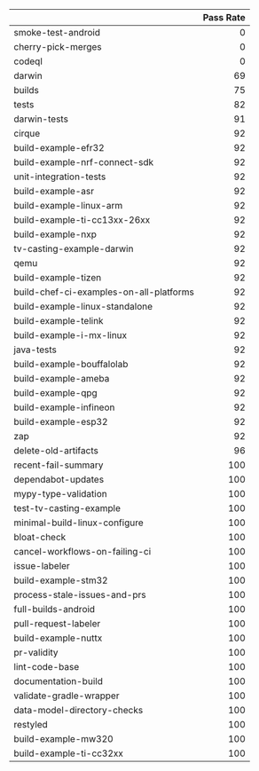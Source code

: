 |                                         |   Pass Rate |
|:----------------------------------------|------------:|
| smoke-test-android                      |           0 |
| cherry-pick-merges                      |           0 |
| codeql                                  |           0 |
| darwin                                  |          69 |
| builds                                  |          75 |
| tests                                   |          82 |
| darwin-tests                            |          91 |
| cirque                                  |          92 |
| build-example-efr32                     |          92 |
| build-example-nrf-connect-sdk           |          92 |
| unit-integration-tests                  |          92 |
| build-example-asr                       |          92 |
| build-example-linux-arm                 |          92 |
| build-example-ti-cc13xx-26xx            |          92 |
| build-example-nxp                       |          92 |
| tv-casting-example-darwin               |          92 |
| qemu                                    |          92 |
| build-example-tizen                     |          92 |
| build-chef-ci-examples-on-all-platforms |          92 |
| build-example-linux-standalone          |          92 |
| build-example-telink                    |          92 |
| build-example-i-mx-linux                |          92 |
| java-tests                              |          92 |
| build-example-bouffalolab               |          92 |
| build-example-ameba                     |          92 |
| build-example-qpg                       |          92 |
| build-example-infineon                  |          92 |
| build-example-esp32                     |          92 |
| zap                                     |          92 |
| delete-old-artifacts                    |          96 |
| recent-fail-summary                     |         100 |
| dependabot-updates                      |         100 |
| mypy-type-validation                    |         100 |
| test-tv-casting-example                 |         100 |
| minimal-build-linux-configure           |         100 |
| bloat-check                             |         100 |
| cancel-workflows-on-failing-ci          |         100 |
| issue-labeler                           |         100 |
| build-example-stm32                     |         100 |
| process-stale-issues-and-prs            |         100 |
| full-builds-android                     |         100 |
| pull-request-labeler                    |         100 |
| build-example-nuttx                     |         100 |
| pr-validity                             |         100 |
| lint-code-base                          |         100 |
| documentation-build                     |         100 |
| validate-gradle-wrapper                 |         100 |
| data-model-directory-checks             |         100 |
| restyled                                |         100 |
| build-example-mw320                     |         100 |
| build-example-ti-cc32xx                 |         100 |